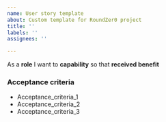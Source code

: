 ```yaml
---
name: User story template
about: Custom template for RoundZer0 project
title: ''
labels: ''
assignees: ''

---
```


As a **role** I want to **capability** so that **received benefit**

###  Acceptance criteria

- Acceptance_criteria_1
- Acceptance_criteria_2
- Acceptance_criteria_3
